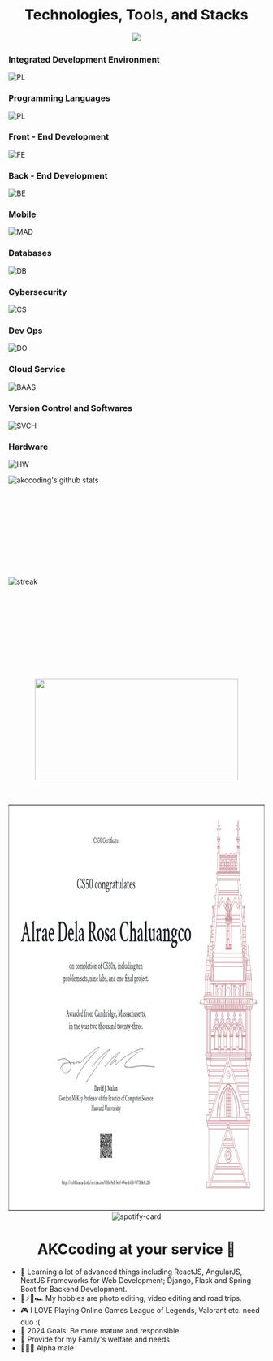 <h1 align="center">Technologies, Tools, and Stacks</h1>

<div align="center">
<img src = "https://readme-typing-svg.herokuapp.com?font=Young+serif&weight=500&size=30&duration=1500&pause=300&color=4292F7&background=FDFCFF00&center=true&vCenter=true&random=false&width=435&lines=Alrae+Kei;I+love+Milk+and+Coffee;Full+-+Stack+Developer;Cyber+Security+Engineer;Nice+to+meet+you+...;">
</div>

### Integrated Development Environment

![PL](https://skillicons.dev/icons?i=vscode,visualstudio,eclipse,idea)
&nbsp;

### Programming Languages

![PL](https://skillicons.dev/icons?i=python,java,js,ts,php,cs,c,ruby)
&nbsp;

### Front - End Development

![FE](https://skillicons.dev/icons?i=html,css,sass,bootstrap,vercel,threejs,nextjs,react,angular,vue,svelte,vite,babel,tailwind,qt)
&nbsp;

### Back - End Development

![BE](https://skillicons.dev/icons?i=nodejs,django,flask,spring,nest,deno,laravel,rails)
&nbsp;

### Mobile

![MAD](https://skillicons.dev/icons?i=androidstudio,kotlin,swift,flutter,dart,xamarin)
&nbsp;

### Databases

![DB](https://skillicons.dev/icons?i=mysql,postgresql,mongodb,ipfs,sqlite,prisma,cassandra,redis)
&nbsp;

### Cybersecurity

![CS](https://skillicons.dev/icons?i=bash,powershell,linux)
&nbsp;

### Dev Ops

![DO](https://skillicons.dev/icons?i=aws,azure,docker,jenkins)
&nbsp;

### Cloud Service

![BAAS](https://skillicons.dev/icons?i=firebase,netlify,heroku,gcp)
&nbsp;

### Version Control and Softwares

![SVCH](https://skillicons.dev/icons?i=git,github,gitlab,wordpress,figma,xd,ps,postman)
&nbsp;

### Hardware

![HW](https://skillicons.dev/icons?i=arduino,raspberrypi)
&nbsp;

<img align="left" alt="akccoding's github stats" width="400" height="200" src="https://github-readme-stats.vercel.app/api?username=akccoding&show_icons=true&hide_border=false&title_color=ff652f&icon_color=ffe400&bg_color=09131b&text_color=ffffff&border_color=0c1a25"/>

<img align="left" width="400" height="200" src="https://github-readme-streak-stats.herokuapp.com/?user=AKCcoding" alt="streak" />
&nbsp;
<p align="center">
<img width="400" height="200" src="https://github-readme-stats.vercel.app/api/top-langs?username=akccoding&show_icons=true&locale=en&layout=compact&theme=github_dark&hide_border=true"></p>

&nbsp;&nbsp;&nbsp;&nbsp;&nbsp;

<img src = "CS50X_Alrae.png" width = "950" height="800">

<div align="center">
<img alt ="spotify-card" width = "480" height="680" src ="https://spotify-github-profile.vercel.app/api/view?uid=314rfto6hyqiwfftay76igtexvm4&cover_image=true&theme=default&show_offline=false&background_color=0e0c0c&interchange=false&bar_color=05f0e0&bar_color_cover=false"/>
</div>

<h1 align="center"> AKCcoding at your service 🙇 </h1>

- 🤔 Learning a lot of advanced things including ReactJS, AngularJS, NextJS Frameworks for Web Development; Django, Flask and Spring Boot for Backend Development.
- 📸⚡🎥🏎️ My hobbies are photo editing, video editing and road trips.
- 🎮 I LOVE Playing Online Games League of Legends, Valorant etc. need duo :(
- 🥅 2024 Goals: Be more mature and responsible
- 📁 Provide for my Family's welfare and needs
- 💪😎🔥 Alpha male